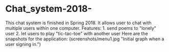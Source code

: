# Chat_system-2018-
This chat system is finished in Spring 2018. 
It allows user to chat with multiple users within one computer.
Features:
          1. send poems to "lonely" user
          2. let users to play "tic-tac-toe" with another user
Here are the snapshots for the application:
(screenshots/menu1.jpg "Initial graph when a user signing in.")
